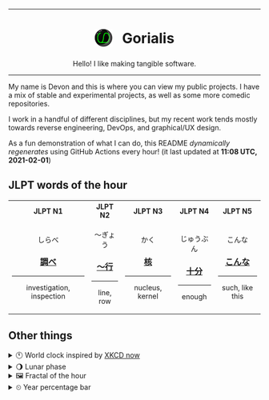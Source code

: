 ***

<h1 align="center">
<sub>
    <img src="readme/resources/avatar.png" height="36">
</sub>
&nbsp;
Gorialis
</h1>
<p align="center">
Hello! I like making tangible software.
</p>

***

My name is Devon and this is where you can view my public projects. I have a mix of stable and experimental projects, as well as some more comedic repositories.

I work in a handful of different disciplines, but my recent work tends mostly towards reverse engineering, DevOps, and graphical/UX design.

As a fun demonstration of what I can do, this README *dynamically regenerates* using GitHub Actions every hour! (it last updated at **11:08 UTC, 2021-02-01**)

<h2>JLPT words of the hour</h2>
<table>
    <tr>
        <th>JLPT N1</th>
        <th>JLPT N2</th>
        <th>JLPT N3</th>
        <th>JLPT N4</th>
        <th>JLPT N5</th>
    </tr>
    <tr>
        <td>
            <p align="center">しらべ</p>
            <h3 align="center"><b><a href="https://jisho.org/search/%E8%AA%BF%E3%81%B9">調べ</a></b></h3>
            <hr>
            <p align="center">investigation,<wbr> inspection</p>
        </td>
        <td>
            <p align="center">～ぎょう</p>
            <h3 align="center"><b><a href="https://jisho.org/search/%EF%BD%9E%E8%A1%8C">～行</a></b></h3>
            <hr>
            <p align="center">line,<wbr> row</p>
        </td>
        <td>
            <p align="center">かく</p>
            <h3 align="center"><b><a href="https://jisho.org/search/%E6%A0%B8">核</a></b></h3>
            <hr>
            <p align="center">nucleus,<wbr> kernel</p>
        </td>
        <td>
            <p align="center">じゅうぶん</p>
            <h3 align="center"><b><a href="https://jisho.org/search/%E5%8D%81%E5%88%86">十分</a></b></h3>
            <hr>
            <p align="center">enough</p>
        </td>
        <td>
            <p align="center">こんな</p>
            <h3 align="center"><b><a href="https://jisho.org/search/%E3%81%93%E3%82%93%E3%81%AA">こんな</a></b></h3>
            <hr>
            <p align="center">such,<wbr> like this</p>
        </td>
    </tr>
</table>

<h2>Other things</h2>
<details>
<summary>🕚  World clock inspired by <a href="https://xkcd.com/now">XKCD now</a></summary>

> <img src="generated/now.png" width="512">

</details>
<details>
<summary>🌖 Lunar phase</summary>

The moon is approximately 67.25% through its phase (Waning Gibbous).

</details>
<details>
<summary>&#x1f5bc; Fractal of the hour</summary>

> <img src="generated/fractal.png" width="512">

</details>
<details>
<summary>&#x23f2; Year percentage bar</summary>
<pre><code>2021 [█▁▁▁▁▁▁▁▁▁▁▁▁▁▁▁▁▁▁▁] 8.62%</code></pre>
</details>
